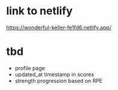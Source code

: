 # link to netlify

https://wonderful-keller-fe1fd6.netlify.app/

# tbd

- profile page
- updated_at timestamp in scores
- strength progression based on RPE
